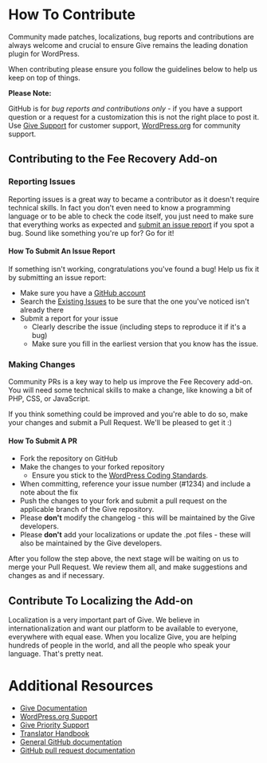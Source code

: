 # How To Contribute

Community made patches, localizations, bug reports and contributions are always welcome and crucial to ensure Give remains the leading donation plugin for WordPress.

When contributing please ensure you follow the guidelines below to help us keep on top of things.

__Please Note:__

GitHub is for _bug reports and contributions only_ - if you have a support question or a request for a customization this is not the right place to post it. Use [Give Support](https://givewp.com/support/) for customer support, [WordPress.org](https://wordpress.org/support/plugin/give) for community support.

## Contributing to the Fee Recovery Add-on

### Reporting Issues

Reporting issues is a great way to became a contributor as it doesn't require technical skills. In fact you don't even need to know a programming language or to be able to check the code itself, you just need to make sure that everything works as expected and [submit an issue report](https://github.com/WordImpress/Give/issues/new) if you spot a bug. Sound like something you're up for? Go for it!

#### How To Submit An Issue Report

If something isn't working, congratulations you've found a bug! Help us fix it by submitting an issue report:

* Make sure you have a [GitHub account](https://github.com/signup/free)
* Search the [Existing Issues](https://github.com/WordImpress/Give-Fee-Recovery/issues) to be sure that the one you've noticed isn't already there
* Submit a report for your issue
  * Clearly describe the issue (including steps to reproduce it if it's a bug)
  * Make sure you fill in the earliest version that you know has the issue.

### Making Changes

Community PRs is a key way to help us improve the Fee Recovery add-on. You will need some technical skills to make a change, like knowing a bit of PHP, CSS, or JavaScript.

If you think something could be improved and you're able to do so, make your changes and submit a Pull Request. We'll be pleased to get it :)

#### How To Submit A PR

* Fork the repository on GitHub
* Make the changes to your forked repository
  * Ensure you stick to the [WordPress Coding Standards](https://make.wordpress.org/core/handbook/coding-standards/php/).
* When committing, reference your issue number (#1234) and include a note about the fix
* Push the changes to your fork and submit a pull request on the applicable branch of the Give repository. 
* Please **don't** modify the changelog - this will be maintained by the Give developers.
* Please **don't** add your localizations or update the .pot files - these will also be maintained by the Give developers. 

After you follow the step above, the next stage will be waiting on us to merge your Pull Request. We review them all, and make suggestions and changes as and if necessary.

## Contribute To Localizing the Add-on

Localization is a very important part of Give. We believe in internationalization and want our platform to be available to everyone, everywhere with equal ease. When you localize Give, you are helping hundreds of people in the world, and all the people who speak your language. That's pretty neat.

# Additional Resources

* [Give Documentation](https://givewp.com/documentation/)
* [WordPress.org Support](https://wordpress.org/support/plugin/give/)
* [Give Priority Support](https://givewp.com/support/)
* [Translator Handbook](https://make.wordpress.org/polyglots/handbook/)
* [General GitHub documentation](https://help.github.com/)
* [GitHub pull request documentation](https://help.github.com/send-pull-requests/)